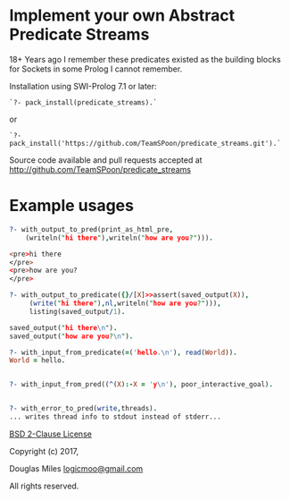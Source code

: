 # Implement your own Abstract Predicate Streams

18+ Years ago I remember these predicates existed as the building 
blocks for Sockets in some Prolog I cannot remember.


Installation using SWI-Prolog 7.1 or later:

    `?- pack_install(predicate_streams).`

  or

    `?- pack_install('https://github.com/TeamSPoon/predicate_streams.git').`



Source code available and pull requests accepted at http://github.com/TeamSPoon/predicate_streams

# Example usages

```prolog
?- with_output_to_pred(print_as_html_pre,
    (writeln("hi there"),writeln("how are you?"))).

<pre>hi there
</pre>
<pre>how are you?
</pre>
```

```prolog
?- with_output_to_predicate({}/[X]>>assert(saved_output(X)),
     (write("hi there"),nl,writeln("how are you?"))),
     listing(saved_output/1).

saved_output("hi there\n").
saved_output("how are you?\n").
```

```prolog
?- with_input_from_predicate(=('hello.\n'), read(World)).
World = hello.
```

```prolog

?- with_input_from_pred((^(X):-X = 'y\n'), poor_interactive_goal).

```

```prolog

?- with_error_to_pred(write,threads).
... writes thread info to stdout instead of stderr...

```

[BSD 2-Clause License](LICENSE.md)

Copyright (c) 2017,

Douglas Miles <logicmoo@gmail.com>

All rights reserved.


